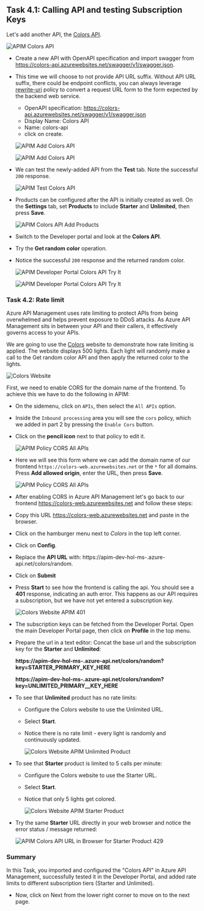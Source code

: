 ## Task 4.1: Calling API and testing Subscription Keys

Let's add another API, the [Colors API](https://colors-api.azurewebsites.net/swagger/v1/swagger.json).

![APIM Colors API](media3/01.png)

- Create a new API with OpenAPI specification and import swagger from <https://colors-api.azurewebsites.net/swagger/v1/swagger.json>. 
- This time we will choose to not provide API URL suffix. Without API URL suffix, there could be endpoint conflicts, you can always leverage [rewrite-uri](https://learn.microsoft.com/en-us/azure/api-management/api-management-transformation-policies#RewriteURL) policy to convert a request URL form to the form expected by the backend web service.

  - OpenAPI specification: https://colors-api.azurewebsites.net/swagger/v1/swagger.json
  - Display Name: Colors API
  - Name: colors-api
  - click on create.

  ![APIM Add Colors API](media3/openapi.png)

  ![APIM Add Colors API](media3/03.png)

- We can test the newly-added API from the **Test** tab. Note the successful `200` response.

  ![APIM Test Colors API](media3/04.png)

- Products can be configured after the API is initially created as well. On the **Settings** tab, set **Products** to include **Starter** and **Unlimited**, then press **Save**.

  ![APIM Colors API Add Products](media3/05.png)

- Switch to the Developer portal and look at the **Colors API**.
- Try the **Get random color** operation.
- Notice the successful `200` response and the returned random color.

  ![APIM Developer Portal Colors API Try It](media3/06.png)

  ![APIM Developer Portal Colors API Try It](media3/07.png)

### Task 4.2: Rate limit

Azure API Management uses rate limiting to protect APIs from being overwhelmed and helps prevent exposure to DDoS attacks. As Azure API Management sits in between your API and their callers, it effectively governs access to your APIs.  

We are going to use the [Colors](https://colors-web.azurewebsites.net) website to demonstrate how rate limiting is applied. The website displays 500 lights. Each light will randomly make a call to the Get random color API and then apply the returned color to the lights.

![Colors Website](media3/08.png)

First, we need to enable CORS for the domain name of the frontend. To achieve this we have to do the following in APIM:

- On the sidemenu, click on `APIs`, then select the `All APIs` option.
- Inside the `Inbound processing` area you will see the `cors` policy, which we added in part 2 by pressing the `Enable Cors` button.
- Click on the **pencil icon** next to that policy to edit it.

  ![APIM Policy CORS All APIs](media3/09.png)  

- Here we will see this form where we can add the domain name of our frontend `https://colors-web.azurewebsites.net` or the `*` for all domains. Press **Add allowed origin**, enter the URL, then press **Save**.

  ![APIM Policy CORS All APIs](media3/10.png)

- After enabling CORS in Azure API Management let's go back to our frontend <https://colors-web.azurewebsites.net> and follow these steps:
- Copy this URL <https://colors-web.azurewebsites.net> and paste in the browser.

- Click on the hamburger menu next to *Colors* in the top left corner.
- Click on **Config**.
- Replace the **API URL** with: https://apim-dev-hol-ms-<inject key="Deployment ID" enableCopy="false" />.azure-api.net/colors/random.
- Click on **Submit**
- Press **Start** to see how the frontend is calling the api. You should see a **401** response, indicating an auth error. This happens as our API requires a subscription, but we have not yet entered a subscription key.

  ![Colors Website APIM 401](media3/11.png)

- The subscription keys can be fetched from the Developer Portal. Open the main Developer Portal page, then click on **Profile** in the top menu. 

- Prepare the url in a text editor:
Concat the base url and the subscription key for the **Starter** and **Unlimited**:

    
    **https://apim-dev-hol-ms-<inject key="Deployment ID" enableCopy="false" />.azure-api.net/colors/random?key=STARTER_PRIMARY_KEY_HERE**
  
    **https://apim-dev-hol-ms-<inject key="Deployment ID" enableCopy="false" />.azure-api.net/colors/random?key=UNLIMITED_PRIMARY__KEY_HERE**
    

- To see that **Unlimited** product has no rate limits:
  - Configure the Colors website to use the Unlimited URL.
  - Select **Start**.
  - Notice there is no rate limit - every light is randomly and continuously updated. 

    ![Colors Website APIM Unlimited Product](media3/12.png)

- To see that **Starter** product is limited to 5 calls per minute:
  - Configure the Colors website to use the Starter URL.
  - Select **Start**.
  - Notice that only 5 lights get colored.

    ![Colors Website APIM Starter Product](../../assets/images/color-website-apim-starter-product.png)

- Try the same **Starter** URL directly in your web browser and notice the error status / message returned:

    ![APIM Colors API URL in Browser for Starter Product 429 ](../../assets/images/apim-color-api-url-in-browser-starter-product-429.png)


### Summary
In this Task, you imported and configured the "Colors API" in Azure API Management, successfully tested it in the Developer Portal, and added rate limits to different subscription tiers (Starter and Unlimited).
- Now, click on Next from the lower right corner to move on to the next page.
